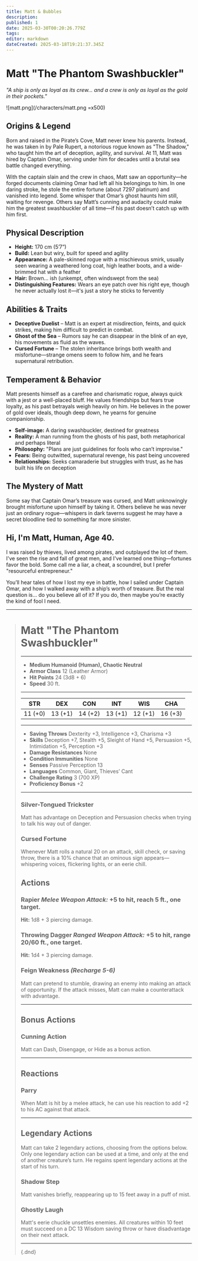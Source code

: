 ```yaml
---
title: Matt & Bubbles
description: 
published: 1
date: 2025-03-30T00:20:26.779Z
tags: 
editor: markdown
dateCreated: 2025-03-18T19:21:37.345Z
---
```


# Matt "The Phantom Swashbuckler"  
*"A ship is only as loyal as its crew… and a crew is only as loyal as the gold in their pockets."*  

![matt.png](/characters/matt.png =x500)

## Origins & Legend  
Born and raised in the Pirate’s Cove, Matt never knew his parents. Instead, he was taken in by Pale Rupert, a notorious rogue known as "The Shadow," who taught him the art of deception, agility, and survival. At 11, Matt was hired by Captain Omar, serving under him for decades until a brutal sea battle changed everything.  

With the captain slain and the crew in chaos, Matt saw an opportunity—he forged documents claiming Omar had left all his belongings to him. In one daring stroke, he stole the entire fortune (about 7297 platinum) and vanished into legend. Some whisper that Omar’s ghost haunts him still, waiting for revenge. Others say Matt’s cunning and audacity could make him the greatest swashbuckler of all time—if his past doesn’t catch up with him first.  

## Physical Description  
- **Height:** 170 cm (5’7”)  
- **Build:** Lean but wiry, built for speed and agility  
- **Appearance:** A pale-skinned rogue with a mischievous smirk, usually seen wearing a weathered long coat, high leather boots, and a wide-brimmed hat with a feather  
- **Hair:** Brown… ish (unkempt, often windswept from the sea)  
- **Distinguishing Features:** Wears an eye patch over his right eye, though he never actually lost it—it's just a story he sticks to fervently  

## Abilities & Traits  
- **Deceptive Duelist** – Matt is an expert at misdirection, feints, and quick strikes, making him difficult to predict in combat.  
- **Ghost of the Sea** – Rumors say he can disappear in the blink of an eye, his movements as fluid as the waves.  
- **Cursed Fortune** – The stolen inheritance brings both wealth and misfortune—strange omens seem to follow him, and he fears supernatural retribution.  

## Temperament & Behavior  
Matt presents himself as a carefree and charismatic rogue, always quick with a jest or a well-placed bluff. He values friendships but fears true loyalty, as his past betrayals weigh heavily on him. He believes in the power of gold over ideals, though deep down, he yearns for genuine companionship.  

- **Self-image:** A daring swashbuckler, destined for greatness  
- **Reality:** A man running from the ghosts of his past, both metaphorical and perhaps literal  
- **Philosophy:** "Plans are just guidelines for fools who can’t improvise."  
- **Fears:** Being outwitted, supernatural revenge, his past being uncovered  
- **Relationships:** Seeks camaraderie but struggles with trust, as he has built his life on deception  

## The Mystery of Matt  
Some say that Captain Omar’s treasure was cursed, and Matt unknowingly brought misfortune upon himself by taking it. Others believe he was never just an ordinary rogue—whispers in dark taverns suggest he may have a secret bloodline tied to something far more sinister.  

## Hi, I'm Matt, Human, Age 40.  
I was raised by thieves, lived among pirates, and outplayed the lot of them. I've seen the rise and fall of great men, and I've learned one thing—fortunes favor the bold. Some call me a liar, a cheat, a scoundrel, but I prefer "resourceful entrepreneur."  

You’ll hear tales of how I lost my eye in battle, how I sailed under Captain Omar, and how I walked away with a ship’s worth of treasure. But the real question is… do you believe all of it? If you do, then maybe you’re exactly the kind of fool I need.  

---

># Matt "The Phantom Swashbuckler"  
>---  
>- **Medium Humanoid (Human), Chaotic Neutral**  
>- **Armor Class** 12 (Leather Armor)  
>- **Hit Points** 24 (3d8 + 6)  
>- **Speed** 30 ft.  
>---  
>|STR|DEX|CON|INT|WIS|CHA|  
>|---|---|---|---|---|---|  
>|11 (+0)|13 (+1)|14 (+2)|13 (+1)|12 (+1)|16 (+3)|  
>---  
>- **Saving Throws** Dexterity +3, Intelligence +3, Charisma +3  
>- **Skills** Deception +7, Stealth +5, Sleight of Hand +5, Persuasion +5, Intimidation +5, Perception +3  
>- **Damage Resistances** None  
>- **Condition Immunities** None  
>- **Senses** Passive Perception 13  
>- **Languages** Common, Giant, Thieves’ Cant  
>- **Challenge Rating** 3 (700 XP)  
>- **Proficiency Bonus** +2  
>---  
>
>### **Silver-Tongued Trickster**  
>Matt has advantage on Deception and Persuasion checks when trying to talk his way out of danger.  
>
>### **Cursed Fortune**  
>Whenever Matt rolls a natural 20 on an attack, skill check, or saving throw, there is a 10% chance that an ominous sign appears—whispering voices, flickering lights, or an eerie chill.  
>
>## **Actions**  
>### **Rapier** *Melee Weapon Attack:* +5 to hit, reach 5 ft., one target.  
>**Hit:** 1d8 + 3 piercing damage.  
>
>### **Throwing Dagger** *Ranged Weapon Attack:* +5 to hit, range 20/60 ft., one target.  
>**Hit:** 1d4 + 3 piercing damage.  
>
>### **Feign Weakness** *(Recharge 5-6)*  
>Matt can pretend to stumble, drawing an enemy into making an attack of opportunity. If the attack misses, Matt can make a counterattack with advantage.  
>
>---  
>
>## **Bonus Actions**  
>### **Cunning Action**  
>Matt can Dash, Disengage, or Hide as a bonus action.  
>
>---  
>
>## **Reactions**  
>### **Parry**  
>When Matt is hit by a melee attack, he can use his reaction to add +2 to his AC against that attack.  
>
>---  
>
>## **Legendary Actions**  
>Matt can take 2 legendary actions, choosing from the options below. Only one legendary action can be used at a time, and only at the end of another creature’s turn. He regains spent legendary actions at the start of his turn.  
>
>### **Shadow Step**  
>Matt vanishes briefly, reappearing up to 15 feet away in a puff of mist.  
>
>### **Ghostly Laugh**  
>Matt's eerie chuckle unsettles enemies. All creatures within 10 feet must succeed on a DC 13 Wisdom saving throw or have disadvantage on their next attack.  
>
>---
>
>{.dnd}
